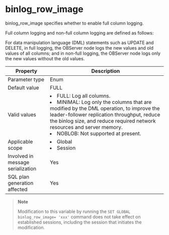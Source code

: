 binlog_row_image
=====================================
<!-- # docslug#/oceanbase-database/oceanbase-database/V4.0.0/binlog_row_image-1-2-3-4 -->
binlog_row_image specifies whether to enable full column logging.

Full column logging and non-full column logging are defined as follows:

For data manipulation language (DML) statements such as UPDATE and DELETE, in full logging, the OBServer node logs the new values and old values of all columns; and in non-full logging, the OBServer node logs only the new values without the old values.


| **Property**                      | **Description** |
|-----------------------------------|---------------------------------------------------------------------------------------------------------------------------------------------------------------------------------------------------------------------------|
| Parameter type                    | Enum |
| Default value                     | FULL |
| Valid values                      | <li> FULL: Log all columns.   <li> MINIMAL: Log only the columns that are modified by the DML operation, to improve the leader-follower replication throughput, reduce the binlog size, and reduce required network resources and server memory.   <li> NOBLOB: Not supported at present. |
| Applicable scope                  | <li> Global   <li> Session |
| Involved in message serialization | Yes |
| SQL plan generation affected      | Yes |


> **Note**
>
> Modification to this variable by running the `SET GLOBAL binlog_row_image= 'xxx'` command does not take effect on established sessions, including the session that initiates the modification.
